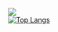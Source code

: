 <!--
**xlmnxp/xlmnxp** is a ✨ _special_ ✨ repository because its `README.md` (this file) appears on your GitHub profile.
### Hi there 👋

Here are some ideas to get you started:

- 🔭 I’m currently working on ...
- 🌱 I’m currently learning ...
- 👯 I’m looking to collaborate on ...
- 🤔 I’m looking for help with ...
- 💬 Ask me about ...
- 📫 How to reach me: ...
- 😄 Pronouns: ...
- ⚡ Fun fact: ...
-->
[![](https://github-readme-stats.vercel.app/api?username=xlmnxp&show_icons=true)](https://github.com/xlmnxp/)<br/>
[![Top Langs](https://github-readme-stats.vercel.app/api/top-langs/?username=xlmnxp&layout=compact)](https://github.com/xlmnxp/)
